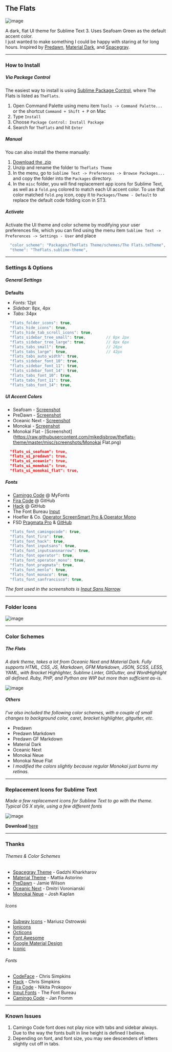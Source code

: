 ## The Flats

![image](https://raw.githubusercontent.com/mikedisbrow/theflats-theme/master/misc/screenshots/Seafoam.png)

A dark, flat UI theme for Sublime Text 3. Uses Seafoam Green as the default accent color.  
I just wanted to make something I could be happy with staring at for long hours.  Inspired by [Predawn](https://github.com/jamiewilson/predawn), [Material Dark](https://github.com/equinusocio/material-theme), and [Spacegray](https://github.com/kkga/spacegray).

***

### How to Install
##### Via Package Control
The easiest way to install is using [Sublime Package Control](https://packagecontrol.io), where The Flats is listed as `TheFlats`.

1. Open Command Palette using menu item `Tools -> Command Palette...` or the shortcut `Command + Shift + P` on Mac
2. Type `Install`
3. Choose `Package Control: Install Package`
4. Search for `TheFlats` and hit `Enter`

##### Manual
You can also install the theme manually:

1. [Download the .zip](https://github.com/mikedisbrow/theflats-theme/archive/master.zip)
2. Unzip and rename the folder to `TheFlats Theme`
3. In the menu, go to `Sublime Text -> Preferences -> Browse Packages...` and copy the folder into the `Packages` directory. 
4. In the `misc` folder, you will find replacement app icons for Sublime Text, as well as a `fold.png` colored to match each UI accent color.  To use that color matched `fold.png` icon, copy it to `Packages/Theme - Default` to replace the default code folding icon in ST3.

##### Activate
Activate the UI theme and color scheme by modifying your user preferences file, which you can find using the menu item `Sublime Text -> Preferences -> Settings - User` and place

```js
  "color_scheme": "Packages/TheFlats Theme/schemes/The Flats.tmTheme",
  "theme": "TheFlats.sublime-theme",
```

***

### Settings & Options
##### General Settings
**Defaults**

* *Fonts*: 12pt  
* *Sidebar*: 8px, 4px
* *Tabs*: 34px

```js
  "flats_folder_icons": true,
  "flats_hide_icons": true,
  "flats_hide_tab_scroll_icons": true,
  "flats_sidebar_tree_small": true,			// 8px 2px
  "flats_sidebar_tree_large": true,			// 8px 6px	
  "flats_tabs_small": true,					// 26px
  "flats_tabs_large": true,					// 42px
  "flats_tabs_auto_width": true,
  "flats_sidebar_font_10": true,
  "flats_sidebar_font_11": true,
  "flats_sidebar_font_14": true,
  "flats_tabs_font_10": true,
  "flats_tabs_font_11": true,
  "flats_tabs_font_14": true,
```

##### UI Accent Colors
  * Seafoam - [Screenshot](https://raw.githubusercontent.com/mikedisbrow/theflats-theme/master/misc/screenshots/Seafoam.png)
  * PreDawn - [Screenshot](https://raw.githubusercontent.com/mikedisbrow/theflats-theme/master/misc/screenshots/Predawn.png)
  * Oceanic Next - [Screenshot](https://raw.githubusercontent.com/mikedisbrow/theflats-theme/master/misc/screenshots/Oceanic.png)
  * Monokai - [Screenshot](https://raw.githubusercontent.com/mikedisbrow/theflats-theme/master/misc/screenshots/Monokai.png)
  * Monokai Flat - [Screenshot](https://raw.githubusercontent.com/mikedisbrow/theflats-theme/master/misc/screenshots/Monokai Flat.png)

```json
  "flats_ui_seafoam": true,
  "flats_ui_predawn": true,
  "flats_ui_oceanic": true,
  "flats_ui_monokai": true,
  "flats_ui_monokai_flat": true,
```

##### Fonts
- [Camingo Code](https://www.myfonts.com/fonts/jan-fromm/camingo-code/ "MyFonts - Camingo Code") @ MyFonts
- [Fira Code](https://github.com/tonsky/FiraCode "Fira Code - GitHub") @ GitHub
- [Hack](https://github.com/chrissimpkins/Hack "Hack - GitHub") @ GitHub
- The Font Bureau [Input](http://input.fontbureau.com "Font Bureau Input Fonts")
- Hoefler & Co. [Operator ScreenSmart Pro & Operator Mono](http://www.typography.com/fonts/operator/overview/ "Operator")
- FSD [Pragmata Pro](http://www.fsd.it/shop/fonts/pragmatapro "Pragmata Pro") & [GitHub](https://github.com/fabrizioschiavi/pragmatapro "Pragmata Pro GitHub")

```js
  "flats_font_camingocode": true,
  "flats_font_fira": true,
  "flats_font_hack": true,
  "flats_font_inputsans": true,
  "flats_font_inputsansnarrow": true,
  "flats_font_operator": true,
  "flats_font_operator_mono": true,
  "flats_font_pragmata": true,
  "flats_font_menlo": true,
  "flats_font_monaco": true,
  "flats_font_sanfrancisco": true,
```

*The font used in the screenshots is [Input Sans Narrow](http://input.fontbureau.com).*

***

### Folder Icons

![image](https://raw.githubusercontent.com/mikedisbrow/theflats-theme/master/misc/screenshots/Folders.png)

***
### Color Schemes
##### The Flats
*A dark theme, takes a lot from Oceanic Next and Material Dark. Fully supports HTML, CSS, JS, Markdown, GFM Markdown, JSON, SCSS, LESS, YAML, with Bracket Highlighter, Sublime Linter, GitGutter, and WordHighlight all defined. Ruby, PHP, and Python are WIP but more than sufficient as-is.*

![image](https://raw.githubusercontent.com/mikedisbrow/theflats-theme/master/misc/screenshots/flats%20highlighting.png)

##### Others
*I've also included the following color schemes, with a couple of small changes to background color, caret, bracket highlighter, gitgutter, etc.*

*  Predawn
*  Predawn Markdown
*  Predawn GF Markdown
*  Material Dark
*  Oceanic Next
*  Monokai Neue
*  Monokai Neue Flat
  *  *I modified the colors slightly because regular Monokai just burns my retinas.*

***

### Replacement Icons for Sublime Text

*Made a few replacement icons for Sublime Text to go with the theme. Typical OS X style, using a few different fonts*

![image](https://raw.githubusercontent.com/mikedisbrow/theflats-theme/master/misc/screenshots/app%20icons.png)

**Download** [here](https://dl.dropboxusercontent.com/u/3312456/app_icons.zip)

***

### Thanks
###### Themes & Color Schemes
* [Spacegray Theme](https://github.com/kkga/spacegray) - Gadzhi Kharkharov
* [Material Theme](https://github.com/equinusocio/material-theme) - Mattia Astorino
* [PreDawn](https://github.com/jamiewilson/predawn) - Jamie Wilson
* [Oceanic Next](https://github.com/voronianski/oceanic-next-color-scheme) - Dmitri Voronianski
* [Monokai Neue](https://github.com/josh-kaplan/sublime-monokai-neue) - Josh Kaplan

###### Icons
* [Subway Icons](https://github.com/mariuszostrowski/subway) - Mariusz Ostrowski
* [Ionicons](https://github.com/driftyco/ionicons/)
* [Octicons](https://octicons.github.com/)
* [Font Awesome](https://fortawesome.github.io/Font-Awesome/icons/)
* [Google Material Design](https://design.google.com/icons/)
* [Iconic](https://github.com/iconic/open-iconic)

###### Fonts
* [CodeFace](https://github.com/chrissimpkins/codeface) - Chris Simpkins
* [Hack](https://github.com/chrissimpkins/Hack) - Chris Simpkins
* [Fira Code](https://github.com/tonsky/FiraCode) - Nikita Prokopov
* [Input Fonts](http://input.fontbureau.com) - The Font Bureau
* [Camingo Code](https://www.myfonts.com/fonts/jan-fromm/camingo-code/) - Jan Fromm

***

### Known Issues
1. Camingo Code font does not play nice with tabs and sidebar always.  Due to the way the fonts built in line height is defined I believe.  
2. Depending on font, and font size, you may see descenders of letters slightly cut off in tabs.
